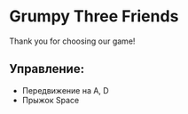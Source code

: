 # Grumpy Three Friends

Thank you for choosing our game!

## Управление:
* Передвижение на A, D
* Прыжок Space
